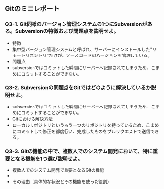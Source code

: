 ## Gitのミニレポート
### Q3-1. Git同様のバージョン管理システムの1つにSubversionがある。Subversionの特徴および問題点を説明せよ。
* 特徴
* 集中型バージョン管理システムと呼ばれ、サーバーにインストールした"リモートリポジトリ"だけが、ソースコードのバージョンを管理している。
* 問題点
* subversionではコミットした瞬間にサーバーへ記録されてしまうため、こまめにコミットすることができない。
### Q3-2. Subversionの問題点をGitではどのように解決しているか説明せよ。
* subversionではコミットした瞬間にサーバーへ記録されてしまうため、こまめにコミットすることができない。
* Gitにおける解決方法
* ローカルリポジトリというもう一つのリポジトリを持っているため、こまめにコミットして修正を都度行い、完成したものをプルリクエストで送信できる。
### Q3-3. Gitの機能の中で、複数人でのシステム開発において、特に重要となる機能を1つ選び説明せよ。
* 複数人でのシステム開発で重要となるGitの機能
* 
* その理由（具体的な状況とその機能を使った役割）

